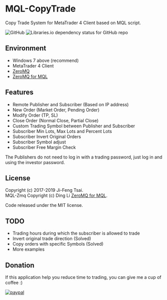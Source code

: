 # MQL-CopyTrade

Copy Trade System for MetaTrader 4 Client based on MQL script.

![GitHub](https://img.shields.io/github/license/jiowcl/MQL-CopyTrade.svg)
![Libraries.io dependency status for GitHub repo](https://img.shields.io/librariesio/github/dingmaotu/mql-zmq.svg)

## Environment

-  Windows 7 above (recommend)
-  MetaTrader 4 Client
-  [ZeroMQ](https://github.com/zeromq)
-  [ZeroMQ for MQL](https://github.com/dingmaotu/mql-zmq)

## Features

-  Remote Publisher and Subscriber (Based on IP address)
-  New Order (Market Order, Pending Order)
-  Modify Order (TP, SL)
-  Close Order (Normal Close, Partial Close)
-  Custom Trading Symbol between Publisher and Subscriber
-  Subscriber Min Lots, Max Lots and Percent Lots
-  Subscriber Invert Original Orders
-  Subscriber Symbol adjust
-  Subscriber Free Margin Check

The Publishers do not need to log in with a trading password, just log in and using the investor password.

## License

Copyright (c) 2017-2019 Ji-Feng Tsai.<br/>
MQL-Zmq Copyright (c) Ding Li [ZeroMQ for MQL](https://github.com/dingmaotu).

Code released under the MIT license.

## TODO

-  Trading hours during which the subscriber is allowed to trade
-  Invert original trade direction (Solved)
-  Copy orders with specific Symbols (Solved)
-  More examples

## Donation

If this application help you reduce time to trading, you can give me a cup of coffee :)

[![paypal](https://www.paypalobjects.com/en_US/TW/i/btn/btn_donateCC_LG.gif)](https://www.paypal.com/cgi-bin/webscr?cmd=_s-xclick&hosted_button_id=3RNMD6Q3B495N&source=url)
